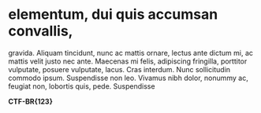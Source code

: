 # elementum, dui quis accumsan convallis,

gravida. Aliquam tincidunt, nunc ac mattis ornare, lectus ante dictum mi, ac mattis velit justo nec ante. Maecenas mi felis, adipiscing fringilla, porttitor vulputate, posuere vulputate, lacus. Cras interdum. Nunc sollicitudin commodo ipsum. Suspendisse non leo. Vivamus nibh dolor, nonummy ac, feugiat non, lobortis quis, pede. Suspendisse

**CTF-BR{123}**

